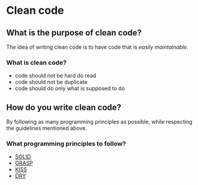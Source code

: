 # Clean code

## What is the purpose of clean code?

The idea of writing clean code is to have code that is _easily maintainable._ 

### What is clean code?

* code should not be hard do read 
* code should not be duplicate 
* code should do only what is supposed to do

## How do you write clean code?

By following as many programming principles as possible, while respecting the guidelines mentioned above.

### What programming principles to follow?

* [SOLID](https://en.wikipedia.org/wiki/SOLID)
* [GRASP](https://en.wikipedia.org/wiki/GRASP_%28object-oriented_design%29)
* [KISS](https://en.wikipedia.org/wiki/KISS_principle)
* [DRY](https://en.wikipedia.org/wiki/Don%27t_repeat_yourself)



